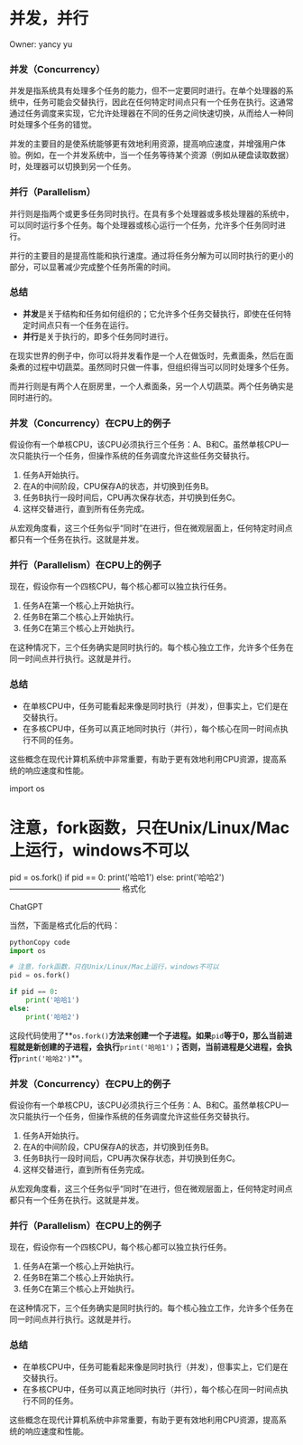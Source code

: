 # 并发，并行

Owner: yancy yu

### **并发（Concurrency）**

并发是指系统具有处理多个任务的能力，但不一定要同时进行。在单个处理器的系统中，任务可能会交替执行，因此在任何特定时间点只有一个任务在执行。这通常通过任务调度来实现，它允许处理器在不同的任务之间快速切换，从而给人一种同时处理多个任务的错觉。

并发的主要目的是使系统能够更有效地利用资源，提高响应速度，并增强用户体验。例如，在一个并发系统中，当一个任务等待某个资源（例如从硬盘读取数据）时，处理器可以切换到另一个任务。

### **并行（Parallelism）**

并行则是指两个或更多任务同时执行。在具有多个处理器或多核处理器的系统中，可以同时运行多个任务。每个处理器或核心运行一个任务，允许多个任务同时进行。

并行的主要目的是提高性能和执行速度。通过将任务分解为可以同时执行的更小的部分，可以显著减少完成整个任务所需的时间。

### **总结**

- **并发**是关于结构和任务如何组织的；它允许多个任务交替执行，即使在任何特定时间点只有一个任务在运行。
- **并行**是关于执行的，即多个任务同时进行。

在现实世界的例子中，你可以将并发看作是一个人在做饭时，先煮面条，然后在面条煮的过程中切蔬菜。虽然同时只做一件事，但组织得当可以同时处理多个任务。

而并行则是有两个人在厨房里，一个人煮面条，另一个人切蔬菜。两个任务确实是同时进行的。

### **并发（Concurrency）在CPU上的例子**

假设你有一个单核CPU，该CPU必须执行三个任务：A、B和C。虽然单核CPU一次只能执行一个任务，但操作系统的任务调度允许这些任务交替执行。

1. 任务A开始执行。
2. 在A的中间阶段，CPU保存A的状态，并切换到任务B。
3. 任务B执行一段时间后，CPU再次保存状态，并切换到任务C。
4. 这样交替进行，直到所有任务完成。

从宏观角度看，这三个任务似乎“同时”在进行，但在微观层面上，任何特定时间点都只有一个任务在执行。这就是并发。

### **并行（Parallelism）在CPU上的例子**

现在，假设你有一个四核CPU，每个核心都可以独立执行任务。

1. 任务A在第一个核心上开始执行。
2. 任务B在第二个核心上开始执行。
3. 任务C在第三个核心上开始执行。

在这种情况下，三个任务确实是同时执行的。每个核心独立工作，允许多个任务在同一时间点并行执行。这就是并行。

### **总结**

- 在单核CPU中，任务可能看起来像是同时执行（并发），但事实上，它们是在交替执行。
- 在多核CPU中，任务可以真正地同时执行（并行），每个核心在同一时间点执行不同的任务。

这些概念在现代计算机系统中非常重要，有助于更有效地利用CPU资源，提高系统的响应速度和性能。

[](https://chat.openai.com/_next/image?url=https%3A%2F%2Flh3.googleusercontent.com%2Fa%2FAAcHTte3v6lpd_WBAzZpCHX3TIyJcSsq4mow87Rpf42k1fr4%3Ds96-c&w=96&q=75)

import os
# 注意，fork函数，只在Unix/Linux/Mac上运⾏，windows不可以
pid = os.fork()
if pid == 0:
print('哈哈1')
else:
print('哈哈2')
——————————————
格式化

ChatGPT

当然，下面是格式化后的代码：

```python
pythonCopy code
import os

# 注意，fork函数，只在Unix/Linux/Mac上运行，windows不可以
pid = os.fork()

if pid == 0:
    print('哈哈1')
else:
    print('哈哈2')

```

这段代码使用了**`os.fork()`**方法来创建一个子进程。如果**`pid`**等于0，那么当前进程就是新创建的子进程，会执行**`print('哈哈1')`**；否则，当前进程是父进程，会执行**`print('哈哈2')`**。

### 并发（Concurrency）在CPU上的例子

假设你有一个单核CPU，该CPU必须执行三个任务：A、B和C。虽然单核CPU一次只能执行一个任务，但操作系统的任务调度允许这些任务交替执行。

1. 任务A开始执行。
2. 在A的中间阶段，CPU保存A的状态，并切换到任务B。
3. 任务B执行一段时间后，CPU再次保存状态，并切换到任务C。
4. 这样交替进行，直到所有任务完成。

从宏观角度看，这三个任务似乎“同时”在进行，但在微观层面上，任何特定时间点都只有一个任务在执行。这就是并发。

### 并行（Parallelism）在CPU上的例子

现在，假设你有一个四核CPU，每个核心都可以独立执行任务。

1. 任务A在第一个核心上开始执行。
2. 任务B在第二个核心上开始执行。
3. 任务C在第三个核心上开始执行。

在这种情况下，三个任务确实是同时执行的。每个核心独立工作，允许多个任务在同一时间点并行执行。这就是并行。

### 总结

- 在单核CPU中，任务可能看起来像是同时执行（并发），但事实上，它们是在交替执行。
- 在多核CPU中，任务可以真正地同时执行（并行），每个核心在同一时间点执行不同的任务。

这些概念在现代计算机系统中非常重要，有助于更有效地利用CPU资源，提高系统的响应速度和性能。